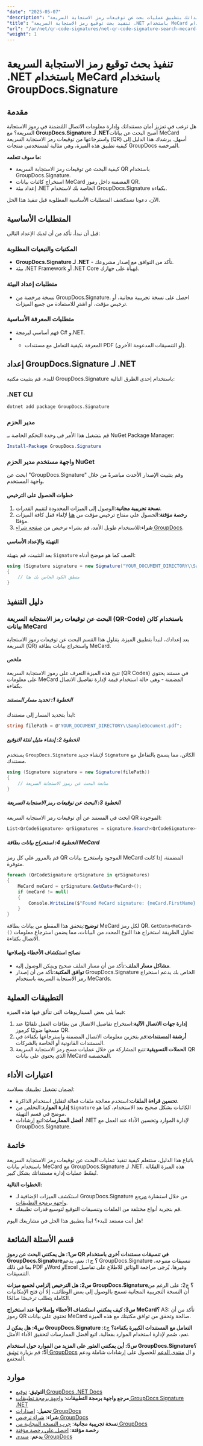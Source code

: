 ```yaml
---
"date": "2025-05-07"
"description": "عزز أمان مستنداتك بتطبيق عمليات بحث عن توقيعات رمز الاستجابة السريعة (QR) واستخراج بيانات MeCard باستخدام GroupDocs.Signature لـ .NET. تعلّم خطوة بخطوة في هذا الدليل الشامل."
"title": "تنفيذ بحث توقيع رمز الاستجابة السريعة .NET باستخدام MeCard باستخدام GroupDocs.Signature"
"url": "/ar/net/qr-code-signatures/net-qr-code-signature-search-mecard-groupdocs/"
"weight": 1
---
```


# تنفيذ بحث توقيع رمز الاستجابة السريعة .NET باستخدام MeCard باستخدام GroupDocs.Signature

## مقدمة

هل ترغب في تعزيز أمان مستنداتك وإدارة معلومات الاتصال المُضمنة في رموز الاستجابة السريعة؟ مع **GroupDocs.Signature لـ .NET**أصبح البحث عن بيانات MeCard واسترجاعها من توقيعات رمز الاستجابة السريعة (QR) أسهل. يرشدك هذا الدليل إلى كيفية تطبيق هذه الميزة، وهي مثالية لمستخدمي منتجات GroupDocs المرخصة.

**ما سوف تتعلمه:**
- كيفية البحث عن توقيعات رمز الاستجابة السريعة QR باستخدام GroupDocs.Signature.
- استخراج كائنات بيانات MeCard المضمنة داخل رموز QR.
- إعداد بيئة .NET الخاصة بك لاستخدام GroupDocs.Signature بكفاءة.

الآن، دعونا نستكشف المتطلبات الأساسية المطلوبة قبل تنفيذ هذا الحل.

## المتطلبات الأساسية

قبل أن نبدأ، تأكد من أن لديك الإعداد التالي:

### المكتبات والتبعيات المطلوبة
- **GroupDocs.Signature لـ .NET** - تأكد من التوافق مع إصدار مشروعك.
- بيئة .NET Framework أو .NET Core مُهيأة على جهازك.

### متطلبات إعداد البيئة
- نسخة مرخصة من GroupDocs.Signature. احصل على نسخة تجريبية مجانية، أو ترخيص مؤقت، أو اشترِ للاستفادة من جميع الميزات.

### متطلبات المعرفة الأساسية
- فهم أساسي لبرمجة C# و.NET.
- - المعرفة بكيفية التعامل مع مستندات PDF (أو التنسيقات المدعومة الأخرى).

## إعداد GroupDocs.Signature لـ .NET

للبدء، قم بتثبيت مكتبة GroupDocs.Signature باستخدام إحدى الطرق التالية:

### .NET CLI
```bash
dotnet add package GroupDocs.Signature
```

### مدير الحزم
قم بتشغيل هذا الأمر في وحدة التحكم الخاصة بـ NuGet Package Manager:
```powershell
Install-Package GroupDocs.Signature
```

### واجهة مستخدم مدير الحزم NuGet
ابحث عن "GroupDocs.Signature" وقم بتثبيت الإصدار الأحدث مباشرةً من خلال واجهة المستخدم.

#### خطوات الحصول على الترخيص
1. **نسخة تجريبية مجانية**:الوصول إلى الميزات المحدودة لتقييم القدرات.
2. **رخصة مؤقتة**:الحصول على مفتاح ترخيص مؤقت من [هنا](https://purchase.groupdocs.com/temporary-license/) لإلغاء قفل كافة الميزات مؤقتًا.
3. **شراء**:للاستخدام طويل الأمد، قم بشراء ترخيص من [صفحة شراء GroupDocs](https://purchase.groupdocs.com/buy).

#### التهيئة والإعداد الأساسي
بعد التثبيت، قم بتهيئة `Signature` الصف كما هو موضح أدناه:

```csharp
using (Signature signature = new Signature("YOUR_DOCUMENT_DIRECTORY\\SampleDocument.pdf"))
{
    // منطق الكود الخاص بك هنا
}
```

## دليل التنفيذ

### البحث عن توقيعات رمز الاستجابة السريعة (QR-Code) باستخدام كائن بيانات MeCard

بعد إعدادك، لنبدأ بتطبيق الميزة. يتناول هذا القسم البحث عن توقيعات رموز الاستجابة السريعة (QR) واستخراج بيانات بطاقة MeCard.

#### ملخص
تتيح هذه الميزة التعرف على رموز الاستجابة السريعة (QR Codes) في مستند يحتوي على معلومات MeCard المضمنة - وهي حالة استخدام قيمة لإدارة تفاصيل الاتصال بكفاءة.

##### الخطوة 1: تحديد مسار المستند
ابدأ بتحديد المسار إلى مستندك:

```csharp
string filePath = @"YOUR_DOCUMENT_DIRECTORY\\SampleDocument.pdf";
```

##### الخطوة 2: إنشاء مثيل لفئة التوقيع
يستخدم `GroupDocs.Signature` لإنشاء جديد `Signature` الكائن، مما يسمح بالتفاعل مع مستندك.

```csharp
using (Signature signature = new Signature(filePath))
{
    // متابعة البحث عن رموز الاستجابة السريعة
}
```

##### الخطوة 3: البحث عن توقيعات رمز الاستجابة السريعة
ابحث في المستند عن أي توقيعات رمز الاستجابة السريعة QR الموجودة:

```csharp
List<QrCodeSignature> qrSignatures = signature.Search<QrCodeSignature>(SignatureType.QrCode);
```

##### الخطوة 4: استخراج بيانات بطاقة MeCard
قم بالمرور على كل رمز QR الموجود واستخرج بيانات MeCard المضمنة، إذا كانت متوفرة.

```csharp
foreach (QrCodeSignature qrSignature in qrSignatures)
{
    MeCard meCard = qrSignature.GetData<MeCard>();
    if (meCard != null)
    {
        Console.WriteLine($"Found MeCard signature: {meCard.FirstName} {meCard.LastName} from {meCard.Company}. Email: {meCard.Email}");
    }
}
```

**توضيح**:يتحقق هذا المقطع من بيانات بطاقة MeCard لكل رمز QR. `GetData<MeCard>()` تحاول الطريقة استخراج هذا النوع المحدد من البيانات، مما يضمن استرجاع معلومات الاتصال بكفاءة.

#### نصائح استكشاف الأخطاء وإصلاحها
- **مشاكل مسار الملف**:تأكد من أن مسار الملف صحيح ويمكن الوصول إليه.
- **توافق المكتبة**:تأكد من أن إصدار GroupDocs.Signature الخاص بك يدعم استخراج رمز الاستجابة السريعة باستخدام MeCards.

## التطبيقات العملية

فيما يلي بعض السيناريوهات التي تتألق فيها هذه الميزة:
1. **إدارة جهات الاتصال الآلية**:استخراج تفاصيل الاتصال من بطاقات العمل تلقائيًا عند مسحها ضوئيًا كرموز QR.
2. **أرشفة المستندات**:قم بتخزين معلومات الاتصال المضمنة واسترجاعها بكفاءة في المستندات القانونية أو الخاصة بالشركات.
3. **الحملات التسويقية**:تتبع المشاركة من خلال عمليات مسح رمز الاستجابة السريعة QR الذي يحتوي على بيانات MeCard المخصصة.

## اعتبارات الأداء
لضمان تشغيل تطبيقك بسلاسة:
- **تحسين قراءة الملفات**:استخدم معالجة ملفات فعالة لتقليل استخدام الذاكرة.
- **إدارة الموارد**:التخلص من `Signature` الكائنات بشكل صحيح بعد الاستخدام، كما هو موضح في قسم التهيئة.
- **أفضل الممارسات**:اتبع إرشادات .NET لإدارة الموارد وتحسين الأداء عند العمل مع GroupDocs.Signature.

## خاتمة
باتباع هذا الدليل، ستتعلم كيفية تنفيذ عمليات البحث عن توقيعات رمز الاستجابة السريعة باستخدام بيانات MeCard مع GroupDocs.Signature لـ .NET. هذه الميزة الفعّالة تُبسّط عمليات إدارة مستنداتك بشكل كبير.

**الخطوات التالية:**
- استكشف الميزات الإضافية لـ GroupDocs.Signature من خلال استشارة [مرجع واجهة برمجة التطبيقات](https://reference.groupdocs.com/signature/net/).
- قم بتجربة أنواع مختلفة من الملفات وتنسيقات التوقيع لتوسيع قدرات تطبيقك.

هل أنت مستعد للبدء؟ ابدأ بتطبيق هذا الحل في مشاريعك اليوم!

## قسم الأسئلة الشائعة
**س1: هل يمكنني البحث عن رموز QR في تنسيقات مستندات أخرى باستخدام GroupDocs.Signature؟**
ج١: نعم، يدعم GroupDocs.Signature تنسيقات متنوعة، بما في ذلك PDF وWord وExcel وغيرها. يُرجى مراجعة الوثائق للاطلاع على تفاصيل التنسيقات.

**س2: هل الترخيص إلزامي لجميع ميزات GroupDocs.Signature؟**
ج2: على الرغم من أن النسخة التجريبية المجانية تسمح بالوصول إلى بعض الوظائف، إلا أن فتح الإمكانيات الكاملة يتطلب ترخيصًا صالحًا.

**س3: كيف يمكنني استكشاف الأخطاء وإصلاحها عند استخراج MeCard؟**
A3: تأكد من أن رموز QR تحتوي على بيانات MeCard صالحة وتحقق من توافق مكتبتك مع هذه الميزة.

**س4: هل يمكن لـ GroupDocs.Signature التعامل مع المستندات الكبيرة بكفاءة؟**
ج٤: نعم، صُمم لإدارة استخدام الموارد بفعالية. اتبع أفضل الممارسات لتحقيق الأداء الأمثل.

**س5: أين يمكنني العثور على المزيد من الموارد حول استخدام GroupDocs.Signature؟**
أ5: قم بزيارة [توثيق GroupDocs](https://docs.groupdocs.com/signature/net/) و ال [منتدى الدعم](https://forum.groupdocs.com/c/signature) للحصول على إرشادات شاملة ودعم المجتمع.

## موارد
- **التوثيق**: [توقيع GroupDocs .NET Docs](https://docs.groupdocs.com/signature/net/)
- **مرجع واجهة برمجة التطبيقات**: [واجهة برمجة تطبيقات GroupDocs Signature .NET](https://reference.groupdocs.com/signature/net/)
- **تحميل**: [إصدارات GroupDocs](https://releases.groupdocs.com/signature/net/)
- **شراء**: [شراء ترخيص GroupDocs](https://purchase.groupdocs.com/buy)
- **نسخة تجريبية مجانية**: [جرب النسخة المجانية من GroupDocs](https://releases.groupdocs.com/signature/net/)
- **رخصة مؤقتة**: [احصل على رخصة مؤقتة](https://purchase.groupdocs.com/temporary-license/)
- **يدعم**: [منتدى GroupDocs](https://forum.groupdocs.com/c/signature)